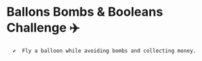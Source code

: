 # Ballons Bombs & Booleans Challenge ✈️

```
  ✔️  Fly a balloon while avoiding bombs and collecting money.
```
